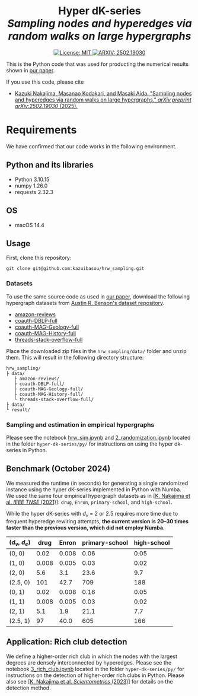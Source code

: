 <h1 align="center">
Hyper dK-series <br/>  
<i>Sampling nodes and hyperedges via random walks on large hypergraphs</i>
</h1>

<p align="center">
<a href="https://github.com/kazuibasou/hrw_sampling/blob/main/LICENSE" target="_blank">
<img alt="License: MIT" src="https://img.shields.io/github/license/kazuibasou/hrw_sampling">
</a>

<a href="https://arxiv.org/abs/2502.19030" target="_blank">
<img alt="ARXIV: 2502.19030" src="https://img.shields.io/badge/arXiv-2502.19030-red.svg">
</a>

</p>

This is the Python code that was used for producting the numerical results shown in [our paper](https://arxiv.org/abs/2502.19030).

If you use this code, please cite

- [Kazuki Nakajima, Masanao Kodakari, and Masaki Aida. "Sampling nodes and hyperedges via random walks on large hypergraphs." *arXiv preprint arXiv:2502.19030* (2025).](https://arxiv.org/abs/2502.19030)

# Requirements

We have confirmed that our code works in the following environment.

## Python and its libraries

- Python 3.10.15
- numpy 1.26.0
- requests 2.32.3

## OS
- macOS 14.4

## Usage

First, clone this repository:

	git clone git@github.com:kazuibasou/hrw_sampling.git

### Datasets

To use the same source code as used in [our paper](https://arxiv.org/abs/2502.19030), download the following hypergraph datasets from [Austin R. Benson's dataset repository](https://www.cs.cornell.edu/~arb/data/).

- [amazon-reviews](https://drive.google.com/open?id=1dOeke9Rdh0vySIrsSqIZbGXIggVFqZwP)
- [coauth-DBLP-full](https://drive.google.com/open?id=1tC0TdzV_IMTzhkIN_4P8y9M1a3lH-ScK)
- [coauth-MAG-Geology-full](https://drive.google.com/open?id=1bk5uTnuijgHEAOi5sA-sM8Cxyg3Ejr43)
- [coauth-MAG-History-full](https://drive.google.com/open?id=1KBSQyz6BVO1HM6tjCGh8aLcugNW9pDjA)
- [threads-stack-overflow-full](https://drive.google.com/open?id=1aUwsvAhse-5tfbVZ494y9Z3cGm5lhXPX)

Place the downloaded zip files in the `hrw_sampling/data/` folder and unzip them. 
This will result in the following directory structure:

	hrw_sampling/
	├ data/
	   ├ amazon-reviews/
	   ├ coauth-DBLP-full/
	   ├ coauth-MAG-Geology-full/
	   ├ coauth-MAG-History-full/
	   └ threads-stack-overflow-full/
	├ data/
	└ result/

### Sampling and estimation in empirical hypergraphs

Please see the notebook [hrw_sim.ipynb](https://github.com/kazuibasou/hyper-dk-series/blob/main/py/1_basics.ipynb) and [2_randomization.ipynb](https://github.com/kazuibasou/hyper-dk-series/blob/main/py/2_randomization.ipynb) located in the folder `hyper-dk-series/py/` for instructions on using the hyper dk-series in Python.

## Benchmark (October 2024)

We measured the runtime (in seconds) for generating a single randomized instance using the hyper dK-series implemented in Python with Numba.  
We used the same four empirical hypergraph datasets as in [[K. Nakajima et al. *IEEE TNSE* (2021)]](https://doi.org/10.1109/TNSE.2021.3133380): `drug`, `Enron`, `primary-school`, and `high-school`. 

While the hyper dK-series with *d<sub>v</sub>* = 2 or 2.5 requires more time due to frequent hyperedge rewiring attempts, **the current version is 20–30 times faster than the previous version, which did not employ Numba.**

| (*d<sub>v</sub>*, *d<sub>e</sub>*) | drug | Enron | primary-school | high-school |
| ---- | ---- | ---- | ---- | ---- |
| (0, 0) | 0.02 | 0.008 | 0.06 | 0.05 |
| (1, 0) | 0.008 | 0.005 | 0.03 | 0.02 |
| (2, 0) | 5.6 | 3.1 | 23.6 | 9.7 |
| (2.5, 0) | 101 | 42.7 | 709 | 188 |
| (0, 1) | 0.02 | 0.008 | 0.16 | 0.05 |
| (1, 1) | 0.008 | 0.005 | 0.03 | 0.02 |
| (2, 1) | 5.1 | 1.9 | 21.1 | 7.7 |
| (2.5, 1) | 97 | 40.0 | 605 | 166 |

## Application: Rich club detection

We define a higher-order rich club in which the nodes with the largest degrees are densely interconnected by hyperedges. 
Please see the notebook [3_rich_club.ipynb](https://github.com/kazuibasou/hyper-dk-series/blob/main/py/3_rich_club.ipynb) located in the folder `hyper-dk-series/py/` for instructions on the detection of higher-order rich clubs in Python.
Please also see [[K. Nakajima et al. *Scientometrics* (2023)]](https://doi.org/10.1007/s11192-022-04621-1) for details on the detection method.
